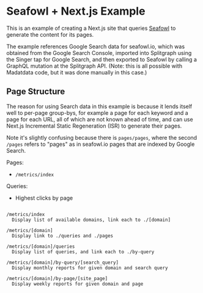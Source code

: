 # Seafowl + Next.js Example

This is an example of creating a Next.js site that queries
[Seafowl](https://seafowl.io) to generate the content for its pages.

The example references Google Search data for seafowl.io, which was obtained
from the Google Search Console, imported into Splitgraph using the Singer tap
for Google Search, and then exported to Seafowl by calling a GraphQL mutation at
the Splitgraph API. (Note: this is all possible with Madatdata code, but it was
done manually in this case.)

## Page Structure

The reason for using Search data in this example is because it lends itself well
to per-page group-bys, for example a page for each keyword and a page for each
URL, all of which are not known ahead of time, and can use Next.js Incremental
Static Regeneration (ISR) to generate their pages.

Note it's slightly confusing because there is `pages/pages`, where the second
`/pages` refers to "pages" as in seafowl.io pages that are indexed by Google
Search.

Pages:

- `/metrics/index`

Queries:

- Highest clicks by page

```

/metrics/index
  Display list of available domains, link each to ./[domain]

/metrics/[domain]
  Display link to ./queries and ./pages

/metrics/[domain]/queries
  Display list of queries, and link each to ./by-query

/metrics/[domain]/by-query/[search_query]
  Display monthly reports for given domain and search query

/metrics/[domain]/by-page/[site_page]
  Display weekly reports for given domain and page
```
